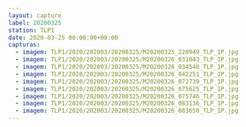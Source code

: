 ```yaml
---
layout: capture
label: 20200325
station: TLP1
date: 2020-03-25 00:00:00+00:00
capturas:
  - imagem: TLP1/2020/202003/20200325/M20200325_220949_TLP_1P.jpg
  - imagem: TLP1/2020/202003/20200325/M20200326_031043_TLP_1P.jpg
  - imagem: TLP1/2020/202003/20200325/M20200326_034548_TLP_1P.jpg
  - imagem: TLP1/2020/202003/20200325/M20200326_042251_TLP_1P.jpg
  - imagem: TLP1/2020/202003/20200325/M20200326_072739_TLP_1P.jpg
  - imagem: TLP1/2020/202003/20200325/M20200326_075625_TLP_1P.jpg
  - imagem: TLP1/2020/202003/20200325/M20200326_075746_TLP_1P.jpg
  - imagem: TLP1/2020/202003/20200325/M20200326_083136_TLP_1P.jpg
  - imagem: TLP1/2020/202003/20200325/M20200326_083650_TLP_1P.jpg
---
```

